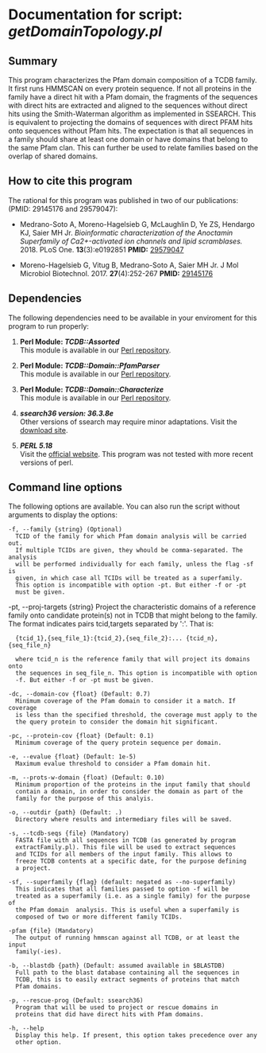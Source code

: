 # Documentation for script: _getDomainTopology.pl_

## Summary
This program characterizes the Pfam domain composition of a TCDB family. It first runs 
HMMSCAN on every protein sequence. If not all proteins in the family have a direct hit 
with a Pfam domain, the fragments of the sequences with direct hits are extracted and 
aligned to the sequences without direct hits using the Smith-Waterman algorithm as 
implemented in SSEARCH. This is equivalent to projecting the domains of sequences with 
direct PFAM hits onto sequences without Pfam hits. The expectation is that all sequences 
in a family should share at least one domain or have domains that belong to the same 
Pfam clan. This can further be used to relate families based on the overlap of shared 
domains. 

## How to cite this program
The rational for this program was published in two of our publications: 
(PMID: 29145176 and 29579047):

  * Medrano-Soto A, Moreno-Hagelsieb G, McLaughlin D, Ye ZS, Hendargo KJ, Saier MH Jr. 
  _Bioinformatic characterization of the Anoctamin Superfamily of Ca2+-activated ion 
  channels and lipid scramblases._  2018. PLoS One. **13**(3):e0192851
  **PMID:** [29579047](https://www.ncbi.nlm.nih.gov/pubmed/?term=29579047) 
  
  * Moreno-Hagelsieb G, Vitug B, Medrano-Soto A, Saier MH Jr.
  J Mol Microbiol Biotechnol. 2017. **27**(4):252-267
  **PMID:** [29145176](https://www.ncbi.nlm.nih.gov/pubmed/?term=29145176)


## Dependencies
The following dependencies need to be available in your enviroment for this 
program to run properly:

1. **Perl Module: _TCDB::Assorted_**  
This module is available in our [Perl repository](https://github.com/SaierLaboratory/TCDBtools). 

2. **Perl Module: _TCDB::Domain::PfamParser_**  
This module is available in our [Perl repository](https://github.com/SaierLaboratory/TCDBtools). 

3. **Perl Module: _TCDB::Domain::Characterize_**  
This module is available in our [Perl repository](https://github.com/SaierLaboratory/TCDBtools). 

4. **_ssearch36 version: 36.3.8e_**  
Other versions of ssearch may require minor adaptations. Visit the
[download site](https://fasta.bioch.virginia.edu/fasta_www2/fasta_down.shtml). 

5. **_PERL 5.18_**  
Visit the [official website](https://www.perl.org/). This program 
was not tested with more recent versions of perl.

## Command line options
The following options are available. You can also run the 
script without arguments to display the options:


    -f, --family {string} (Optional)
      TCID of the family for which Pfam domain analysis will be carried out.
      If multiple TCIDs are given, they whould be comma-separated. The analysis
      will be performed individually for each family, unless the flag -sf is
      given, in which case all TCIDs will be treated as a superfamily.
      This option is incompatible with option -pt. But either -f or -pt
      must be given.
  
   -pt, --proj-targets {string}
      Project the characteristic domains of a reference family onto
      candidate protein(s) not in TCDB that might belong to the family.
      The format indicates pairs tcid,targets separated by ':'. That is:

      {tcid_1},{seq_file_1}:{tcid_2},{seq_file_2}:... {tcid_n},{seq_file_n}

      where tcid_n is the reference family that will project its domains onto
      the sequences in seq_file_n. This option is incompatible with option 
      -f. But either -f or -pt must be given.
  
    -dc, --domain-cov {float} (Default: 0.7)
      Minimum coverage of the Pfam domain to consider it a match. If coverage
      is less than the specified threshold, the coverage must apply to the
      the query protein to consider the domain hit significant.

    -pc, --protein-cov {float} (Default: 0.1)
      Minimum coverage of the query protein sequence per domain.

    -e, --evalue {float} (Default: 1e-5)
      Maximum evalue threshold to consider a Pfam domain hit.

    -m, --prots-w-domain {float) (Default: 0.10)
      Minimum proportion of the proteins in the input family that should
      contain a domain, in order to consider the domain as part of the
      family for the purpose of this analyis.

    -o, --outdir {path} (Default: .)
      Directory where results and intermediary files will be saved.

    -s, --tcdb-seqs {file} (Mandatory)
      FASTA file with all sequences in TCDB (as generated by program
      extractFamily.pl). This file will be used to extract sequences
      and TCIDs for all members of the input family. This allows to
      freeze TCDB contents at a specific date, for the purpose defining
      a project.

    -sf, --superfamily {flag} (default: negated as --no-superfamily)
      This indicates that all families passed to option -f will be
      treated as a superfamily (i.e. as a single family) for the purpose of
      the Pfam domain  analysis. This is useful when a superfamily is
      composed of two or more different family TCIDs.

    -pfam {file} (Mandatory)
      The output of running hmmscan against all TCDB, or at least the input
      family(-ies).

    -b, --blastdb {path} (Default: assumed available in $BLASTDB)
      Full path to the blast database containing all the sequences in
      TCDB, this is to easily extract segments of proteins that match
      Pfam domains.

    -p, --rescue-prog (Default: ssearch36)
      Program that will be used to project or rescue domains in
      proteins that did have direct hits with Pfam domains.

    -h, --help
      Display this help. If present, this option takes precedence over any
      other option.
